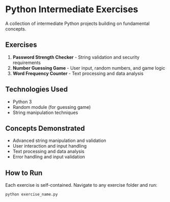# Python Intermediate Exercises 

A collection of intermediate Python projects building on fundamental concepts.

##  Exercises

1. **Password Strength Checker** - String validation and security requirements
2. **Number Guessing Game** - User input, random numbers, and game logic  
3. **Word Frequency Counter** - Text processing and data analysis

##  Technologies Used

- Python 3
- Random module (for guessing game)
- String manipulation techniques

##  Concepts Demonstrated

- Advanced string manipulation and validation
- User interaction and input handling
- Text processing and data analysis
- Error handling and input validation

##  How to Run

Each exercise is self-contained. Navigate to any exercise folder and run:

```bash
python exercise_name.py
